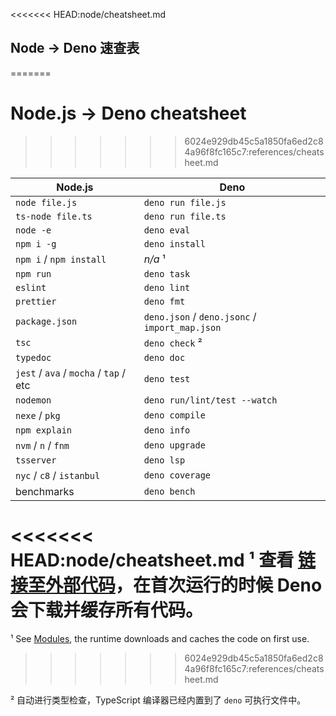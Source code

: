 <<<<<<< HEAD:node/cheatsheet.md
## Node -> Deno 速查表
=======
# Node.js -> Deno cheatsheet
>>>>>>> 6024e929db45c5a1850fa6ed2c84a96f8fc165c7:references/cheatsheet.md

| Node.js                                | Deno                                           |
| -------------------------------------- | ---------------------------------------------- |
| `node file.js`                         | `deno run file.js`                             |
| `ts-node file.ts`                      | `deno run file.ts`                             |
| `node -e`                              | `deno eval`                                    |
| `npm i -g`                             | `deno install`                                 |
| `npm i` / `npm install`                | _n/a_ ¹                                        |
| `npm run`                              | `deno task`                                    |
| `eslint`                               | `deno lint`                                    |
| `prettier`                             | `deno fmt`                                     |
| `package.json`                         | `deno.json` / `deno.jsonc` / `import_map.json` |
| `tsc`                                  | `deno check` ²                                 |
| `typedoc`                              | `deno doc`                                     |
| `jest` / `ava` / `mocha` / `tap` / etc | `deno test`                                    |
| `nodemon`                              | `deno run/lint/test --watch`                   |
| `nexe` / `pkg`                         | `deno compile`                                 |
| `npm explain`                          | `deno info`                                    |
| `nvm` / `n` / `fnm`                    | `deno upgrade`                                 |
| `tsserver`                             | `deno lsp`                                     |
| `nyc` / `c8` / `istanbul`              | `deno coverage`                                |
| benchmarks                             | `deno bench`                                   |

<<<<<<< HEAD:node/cheatsheet.md
¹ 查看 [链接至外部代码](../linking_to_external_code.md)，在首次运行的时候 Deno 会下载并缓存所有代码。
=======
¹ See [Modules](../basics/modules.md), the runtime downloads and caches the code
on first use.
>>>>>>> 6024e929db45c5a1850fa6ed2c84a96f8fc165c7:references/cheatsheet.md

² 自动进行类型检查，TypeScript 编译器已经内置到了 `deno` 可执行文件中。

